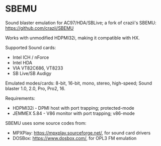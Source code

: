 # SBEMU
Sound blaster emulation for AC97/HDA/SBLive; a fork of crazii's SBEMU: https://github.com/crazii/SBEMU

Works with unmodified HDPMI32i, making it compatible with HX.

Supported Sound cards:
 * Intel ICH / nForce
 * Intel HDA
 * VIA VT82C686, VT8233
 * SB Live/SB Audigy

Emulated modes/cards:
8-bit, 16-bit, mono, stereo, high-speed;
Sound blaster 1.0, 2.0, Pro, Pro2, 16.

Requirements:
 * HDPMI32i - DPMI host with port trapping; protected-mode
 * JEMMEX 5.84 - V86 monitor with port trapping; v86-mode
 
SBEMU uses some source codes from:
 * MPXPlay: https://mpxplay.sourceforge.net/, for sound card drivers
 * DOSBox: https://www.dosbox.com/, for OPL3 FM emulation
